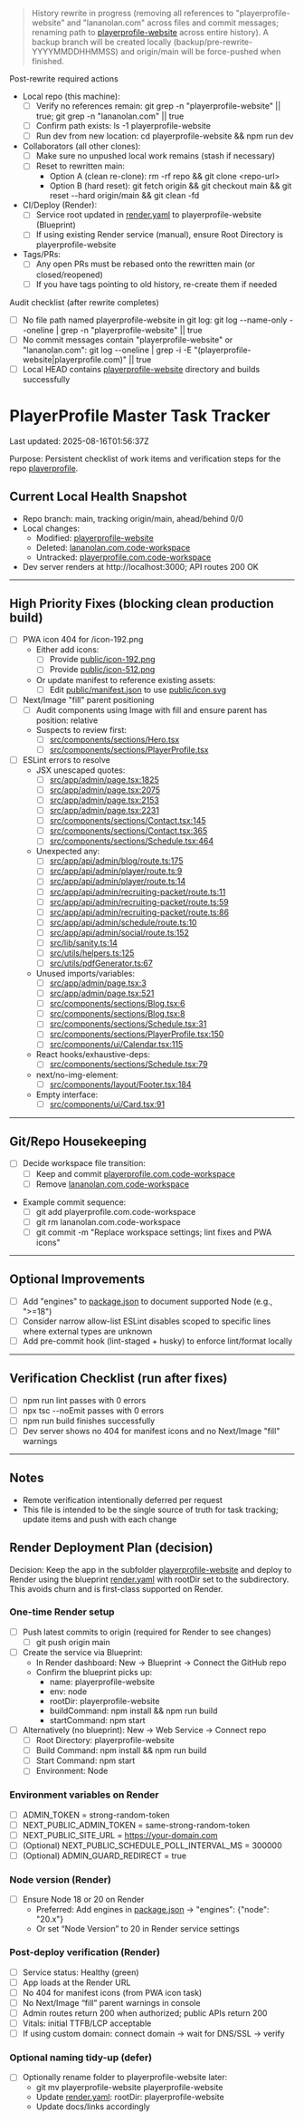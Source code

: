 > History rewrite in progress (removing all references to "playerprofile-website" and "lananolan.com" across files and commit messages; renaming path to [playerprofile-website](playerprofile-website) across entire history). A backup branch will be created locally (backup/pre-rewrite-YYYYMMDDHHMMSS) and origin/main will be force-pushed when finished.

Post-rewrite required actions
- Local repo (this machine):
  - [ ] Verify no references remain: git grep -n "playerprofile-website" || true; git grep -n "lananolan.com" || true
  - [ ] Confirm path exists: ls -1 playerprofile-website
  - [ ] Run dev from new location: cd playerprofile-website &amp;&amp; npm run dev
- Collaborators (all other clones):
  - [ ] Make sure no unpushed local work remains (stash if necessary)
  - [ ] Reset to rewritten main:
    - Option A (clean re-clone): rm -rf repo &amp;&amp; git clone &lt;repo-url&gt;
    - Option B (hard reset): git fetch origin &amp;&amp; git checkout main &amp;&amp; git reset --hard origin/main &amp;&amp; git clean -fd
- CI/Deploy (Render):
  - [ ] Service root updated in [render.yaml](render.yaml:1) to playerprofile-website (Blueprint)
  - [ ] If using existing Render service (manual), ensure Root Directory is playerprofile-website
- Tags/PRs:
  - [ ] Any open PRs must be rebased onto the rewritten main (or closed/reopened)
  - [ ] If you have tags pointing to old history, re-create them if needed

Audit checklist (after rewrite completes)
- [ ] No file path named playerprofile-website in git log: git log --name-only --oneline | grep -n "playerprofile-website" || true
- [ ] No commit messages contain "playerprofile-website" or "lananolan.com": git log --oneline | grep -i -E "(playerprofile-website|playerprofile\.com)" || true
- [ ] Local HEAD contains [playerprofile-website](playerprofile-website) directory and builds successfully
# PlayerProfile Master Task Tracker

Last updated: 2025-08-16T01:56:37Z

Purpose: Persistent checklist of work items and verification steps for the repo [playerprofile](README.md).

## Current Local Health Snapshot
- Repo branch: main, tracking origin/main, ahead/behind 0/0
- Local changes:
  - Modified: [playerprofile-website](playerprofile-website)
  - Deleted: [lananolan.com.code-workspace](lananolan.com.code-workspace)
  - Untracked: [playerprofile.com.code-workspace](playerprofile.com.code-workspace)
- Dev server renders at http://localhost:3000; API routes 200 OK

---

## High Priority Fixes (blocking clean production build)

- [ ] PWA icon 404 for /icon-192.png
  - Either add icons:
    - [ ] Provide [public/icon-192.png](playerprofile-website/public/icon-192.png)
    - [ ] Provide [public/icon-512.png](playerprofile-website/public/icon-512.png)
  - Or update manifest to reference existing assets:
    - [ ] Edit [public/manifest.json](playerprofile-website/public/manifest.json) to use [public/icon.svg](playerprofile-website/public/icon.svg)

- [ ] Next/Image "fill" parent positioning
  - [ ] Audit components using Image with fill and ensure parent has position: relative
  - Suspects to review first:
    - [ ] [src/components/sections/Hero.tsx](playerprofile-website/src/components/sections/Hero.tsx)
    - [ ] [src/components/sections/PlayerProfile.tsx](playerprofile-website/src/components/sections/PlayerProfile.tsx:72)

- [ ] ESLint errors to resolve
  - JSX unescaped quotes:
    - [ ] [src/app/admin/page.tsx:1825](playerprofile-website/src/app/admin/page.tsx:1825)
    - [ ] [src/app/admin/page.tsx:2075](playerprofile-website/src/app/admin/page.tsx:2075)
    - [ ] [src/app/admin/page.tsx:2153](playerprofile-website/src/app/admin/page.tsx:2153)
    - [ ] [src/app/admin/page.tsx:2231](playerprofile-website/src/app/admin/page.tsx:2231)
    - [ ] [src/components/sections/Contact.tsx:145](playerprofile-website/src/components/sections/Contact.tsx:145)
    - [ ] [src/components/sections/Contact.tsx:365](playerprofile-website/src/components/sections/Contact.tsx:365)
    - [ ] [src/components/sections/Schedule.tsx:464](playerprofile-website/src/components/sections/Schedule.tsx:464)
  - Unexpected any:
    - [ ] [src/app/api/admin/blog/route.ts:175](playerprofile-website/src/app/api/admin/blog/route.ts:175)
    - [ ] [src/app/api/admin/player/route.ts:9](playerprofile-website/src/app/api/admin/player/route.ts:9)
    - [ ] [src/app/api/admin/player/route.ts:14](playerprofile-website/src/app/api/admin/player/route.ts:14)
    - [ ] [src/app/api/admin/recruiting-packet/route.ts:11](playerprofile-website/src/app/api/admin/recruiting-packet/route.ts:11)
    - [ ] [src/app/api/admin/recruiting-packet/route.ts:59](playerprofile-website/src/app/api/admin/recruiting-packet/route.ts:59)
    - [ ] [src/app/api/admin/recruiting-packet/route.ts:86](playerprofile-website/src/app/api/admin/recruiting-packet/route.ts:86)
    - [ ] [src/app/api/admin/schedule/route.ts:10](playerprofile-website/src/app/api/admin/schedule/route.ts:10)
    - [ ] [src/app/api/admin/social/route.ts:152](playerprofile-website/src/app/api/admin/social/route.ts:152)
    - [ ] [src/lib/sanity.ts:14](playerprofile-website/src/lib/sanity.ts:14)
    - [ ] [src/utils/helpers.ts:125](playerprofile-website/src/utils/helpers.ts:125)
    - [ ] [src/utils/pdfGenerator.ts:67](playerprofile-website/src/utils/pdfGenerator.ts:67)
  - Unused imports/variables:
    - [ ] [src/app/admin/page.tsx:3](playerprofile-website/src/app/admin/page.tsx:3)
    - [ ] [src/app/admin/page.tsx:521](playerprofile-website/src/app/admin/page.tsx:521)
    - [ ] [src/components/sections/Blog.tsx:6](playerprofile-website/src/components/sections/Blog.tsx:6)
    - [ ] [src/components/sections/Blog.tsx:8](playerprofile-website/src/components/sections/Blog.tsx:8)
    - [ ] [src/components/sections/Schedule.tsx:31](playerprofile-website/src/components/sections/Schedule.tsx:31)
    - [ ] [src/components/sections/PlayerProfile.tsx:150](playerprofile-website/src/components/sections/PlayerProfile.tsx:150)
    - [ ] [src/components/ui/Calendar.tsx:115](playerprofile-website/src/components/ui/Calendar.tsx:115)
  - React hooks/exhaustive-deps:
    - [ ] [src/components/sections/Schedule.tsx:79](playerprofile-website/src/components/sections/Schedule.tsx:79)
  - next/no-img-element:
    - [ ] [src/components/layout/Footer.tsx:184](playerprofile-website/src/components/layout/Footer.tsx:184)
  - Empty interface:
    - [ ] [src/components/ui/Card.tsx:91](playerprofile-website/src/components/ui/Card.tsx:91)

---

## Git/Repo Housekeeping
- [ ] Decide workspace file transition:
  - [ ] Keep and commit [playerprofile.com.code-workspace](playerprofile.com.code-workspace)
  - [ ] Remove [lananolan.com.code-workspace](lananolan.com.code-workspace)
- Example commit sequence:
  - [ ] git add playerprofile.com.code-workspace
  - [ ] git rm lananolan.com.code-workspace
  - [ ] git commit -m "Replace workspace settings; lint fixes and PWA icons"

---

## Optional Improvements
- [ ] Add "engines" to [package.json](playerprofile-website/package.json) to document supported Node (e.g., ">=18")
- [ ] Consider narrow allow-list ESLint disables scoped to specific lines where external types are unknown
- [ ] Add pre-commit hook (lint-staged + husky) to enforce lint/format locally

---

## Verification Checklist (run after fixes)
- [ ] npm run lint passes with 0 errors
- [ ] npx tsc --noEmit passes with 0 errors
- [ ] npm run build finishes successfully
- [ ] Dev server shows no 404 for manifest icons and no Next/Image "fill" warnings

---

## Notes
- Remote verification intentionally deferred per request
- This file is intended to be the single source of truth for task tracking; update items and push with each change
## Render Deployment Plan (decision)

Decision: Keep the app in the subfolder [playerprofile-website](playerprofile-website) and deploy to Render using the blueprint [render.yaml](render.yaml) with rootDir set to the subdirectory. This avoids churn and is first-class supported on Render.

### One-time Render setup
- [ ] Push latest commits to origin (required for Render to see changes)
  - [ ] git push origin main
- [ ] Create the service via Blueprint:
  - In Render dashboard: New → Blueprint → Connect the GitHub repo
  - Confirm the blueprint picks up:
    - name: playerprofile-website
    - env: node
    - rootDir: playerprofile-website
    - buildCommand: npm install &amp;&amp; npm run build
    - startCommand: npm start
- [ ] Alternatively (no blueprint): New → Web Service → Connect repo
  - [ ] Root Directory: playerprofile-website
  - [ ] Build Command: npm install &amp;&amp; npm run build
  - [ ] Start Command: npm start
  - [ ] Environment: Node

### Environment variables on Render
- [ ] ADMIN_TOKEN = strong-random-token
- [ ] NEXT_PUBLIC_ADMIN_TOKEN = same-strong-random-token
- [ ] NEXT_PUBLIC_SITE_URL = https://your-domain.com
- [ ] (Optional) NEXT_PUBLIC_SCHEDULE_POLL_INTERVAL_MS = 300000
- [ ] (Optional) ADMIN_GUARD_REDIRECT = true

### Node version (Render)
- [ ] Ensure Node 18 or 20 on Render
  - Preferred: Add engines in [package.json](playerprofile-website/package.json) → "engines": {"node": "20.x"}
  - Or set “Node Version” to 20 in Render service settings

### Post-deploy verification (Render)
- [ ] Service status: Healthy (green)
- [ ] App loads at the Render URL
- [ ] No 404 for manifest icons (from PWA icon task)
- [ ] No Next/Image “fill” parent warnings in console
- [ ] Admin routes return 200 when authorized; public APIs return 200
- [ ] Vitals: initial TTFB/LCP acceptable
- [ ] If using custom domain: connect domain → wait for DNS/SSL → verify

### Optional naming tidy-up (defer)
- [ ] Optionally rename folder to playerprofile-website later:
  - git mv playerprofile-website playerprofile-website
  - Update [render.yaml](render.yaml): rootDir: playerprofile-website
  - Update docs/links accordingly